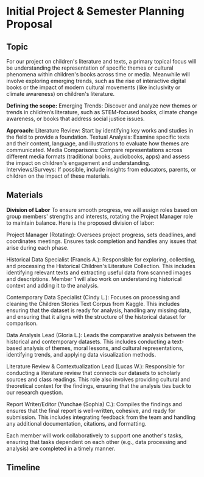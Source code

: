 # Initial Project & Semester Planning Proposal

## Topic
For our project on children's literature and texts, a primary topical focus will be understanding the representation of specific themes or cultural phenomena within children's books across time or media. Meanwhile will involve exploring emerging trends, such as the rise of interactive digital books or the impact of modern cultural movements (like inclusivity or climate awareness) on children's literature.


**Defining the scope:**
Emerging Trends: Discover and analyze new themes or trends in children’s literature, such as STEM-focused books, climate change awareness, or books that address social justice issues.

**Approach:**
Literature Review: Start by identifying key works and studies in the field to provide a foundation.
Textual Analysis: Examine specific texts and their content, language, and illustrations to evaluate how themes are communicated.
Media Comparisons: Compare representations across different media formats (traditional books, audiobooks, apps) and assess the impact on children's engagement and understanding.
Interviews/Surveys: If possible, include insights from educators, parents, or children on the impact of these materials.

## Materials

**Division of Labor**
To ensure smooth progress, we will assign roles based on group members' strengths and interests, rotating the Project Manager role to maintain balance. Here is the proposed division of labor:

Project Manager (Rotating): Oversees project progress, sets deadlines, and coordinates meetings. Ensures task completion and handles any issues that arise during each phase.

Historical Data Specialist (Francis A.): Responsible for exploring, collecting, and processing the Historical Children's Literature Collection. This includes identifying relevant texts and extracting useful data from scanned images and descriptions. Member 1 will also work on understanding historical context and adding it to the analysis.

Contemporary Data Specialist (Cindy L.): Focuses on processing and cleaning the Children Stories Text Corpus from Kaggle. This includes ensuring that the dataset is ready for analysis, handling any missing data, and ensuring that it aligns with the structure of the historical dataset for comparison.

Data Analysis Lead (Gloria L.): Leads the comparative analysis between the historical and contemporary datasets. This includes conducting a text-based analysis of themes, moral lessons, and cultural representations, identifying trends, and applying data visualization methods.

Literature Review & Contextualization Lead (Lucas W.): Responsible for conducting a literature review that connects our datasets to scholarly sources and class readings. This role also involves providing cultural and theoretical context for the findings, ensuring that the analysis ties back to our research question.

Report Writer/Editor (Yunchae (Sophia) C.): Compiles the findings and ensures that the final report is well-written, cohesive, and ready for submission. This includes integrating feedback from the team and handling any additional documentation, citations, and formatting.

Each member will work collaboratively to support one another's tasks, ensuring that tasks dependent on each other (e.g., data processing and analysis) are completed in a timely manner.


## Timeline 